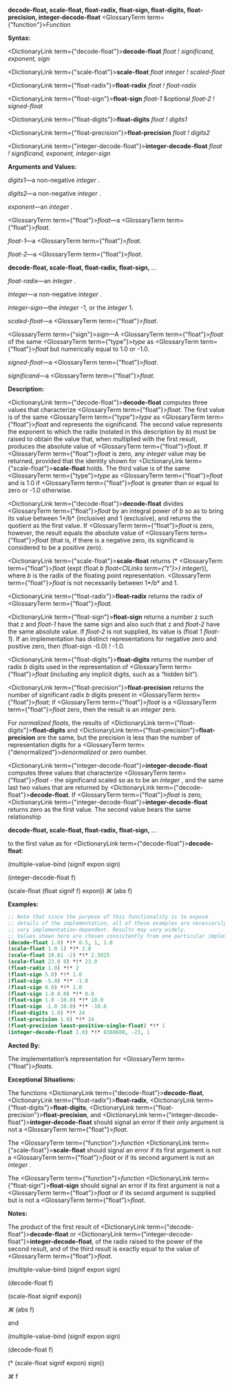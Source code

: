 **decode-float, scale-float, float-radix, float-sign, float-digits, float-precision, integer-decode-float** <GlossaryTerm  term={"function"}><i>Function</i></GlossaryTerm> 



**Syntax:** 



<DictionaryLink  term={"decode-float"}><b>decode-float</b></DictionaryLink> *float ! significand, exponent, sign* 



<DictionaryLink  term={"scale-float"}><b>scale-float</b></DictionaryLink> *float integer ! scaled-float* 



<DictionaryLink  term={"float-radix"}><b>float-radix</b></DictionaryLink> *float ! float-radix* 



<DictionaryLink  term={"float-sign"}><b>float-sign</b></DictionaryLink> *float-1* &amp;optional *float-2 ! signed-float* 



<DictionaryLink  term={"float-digits"}><b>float-digits</b></DictionaryLink> *float ! digits1* 



<DictionaryLink  term={"float-precision"}><b>float-precision</b></DictionaryLink> *float ! digits2* 



<DictionaryLink  term={"integer-decode-float"}><b>integer-decode-float</b></DictionaryLink> *float ! significand, exponent, integer-sign* 



**Arguments and Values:** 



*digits1*—a non-negative *integer* . 



*digits2*—a non-negative *integer* . 



*exponent*—an *integer* . 



<GlossaryTerm  term={"float"}><i>float</i></GlossaryTerm>—a <GlossaryTerm  term={"float"}><i>float</i></GlossaryTerm>. 



*float-1*—a <GlossaryTerm  term={"float"}><i>float</i></GlossaryTerm>. 



*float-2*—a <GlossaryTerm  term={"float"}><i>float</i></GlossaryTerm>. 







 



 



**decode-float, scale-float, float-radix, float-sign,** *...* 



*float-radix*—an *integer* . 



*integer*—a non-negative *integer* . 



*integer-sign*—the *integer* -1, or the *integer* 1. 



*scaled-float*—a <GlossaryTerm  term={"float"}><i>float</i></GlossaryTerm>. 



<GlossaryTerm  term={"sign"}><i>sign</i></GlossaryTerm>—A <GlossaryTerm  term={"float"}><i>float</i></GlossaryTerm> of the same <GlossaryTerm  term={"type"}><i>type</i></GlossaryTerm> as <GlossaryTerm  term={"float"}><i>float</i></GlossaryTerm> but numerically equal to 1.0 or -1.0. 



*signed-float*—a <GlossaryTerm  term={"float"}><i>float</i></GlossaryTerm>. 



*significand*—a <GlossaryTerm  term={"float"}><i>float</i></GlossaryTerm>. 



**Description:** 



<DictionaryLink  term={"decode-float"}><b>decode-float</b></DictionaryLink> computes three values that characterize <GlossaryTerm  term={"float"}><i>float</i></GlossaryTerm>. The first value is of the same <GlossaryTerm  term={"type"}><i>type</i></GlossaryTerm> as <GlossaryTerm  term={"float"}><i>float</i></GlossaryTerm> and represents the significand. The second value represents the exponent to which the radix (notated in this description by *b*) must be raised to obtain the value that, when multiplied with the first result, produces the absolute value of <GlossaryTerm  term={"float"}><i>float</i></GlossaryTerm>. If <GlossaryTerm  term={"float"}><i>float</i></GlossaryTerm> is zero, any *integer* value may be returned, provided that the identity shown for <DictionaryLink  term={"scale-float"}><b>scale-float</b></DictionaryLink> holds. The third value is of the same <GlossaryTerm  term={"type"}><i>type</i></GlossaryTerm> as <GlossaryTerm  term={"float"}><i>float</i></GlossaryTerm> and is 1.0 if <GlossaryTerm  term={"float"}><i>float</i></GlossaryTerm> is greater than or equal to zero or -1.0 otherwise. 



<DictionaryLink  term={"decode-float"}><b>decode-float</b></DictionaryLink> divides <GlossaryTerm  term={"float"}><i>float</i></GlossaryTerm> by an integral power of *b* so as to bring its value between 1*/b* (inclusive) and 1 (exclusive), and returns the quotient as the first value. If <GlossaryTerm  term={"float"}><i>float</i></GlossaryTerm> is zero, however, the result equals the absolute value of <GlossaryTerm  term={"float"}><i>float</i></GlossaryTerm> (that is, if there is a negative zero, its significand is considered to be a positive zero). 



<DictionaryLink  term={"scale-float"}><b>scale-float</b></DictionaryLink> returns (\* <GlossaryTerm  term={"float"}><i>float</i></GlossaryTerm> (expt (float *b float<ClLinks  term={"t"}><i>) </i></ClLinks>integer*)), where *b* is the radix of the floating point representation. <GlossaryTerm  term={"float"}><i>float</i></GlossaryTerm> is not necessarily between 1*/b* and 1. 



<DictionaryLink  term={"float-radix"}><b>float-radix</b></DictionaryLink> returns the radix of <GlossaryTerm  term={"float"}><i>float</i></GlossaryTerm>. 



<DictionaryLink  term={"float-sign"}><b>float-sign</b></DictionaryLink> returns a number z such that z and *float-1* have the same sign and also such that z and *float-2* have the same absolute value. If *float-2* is not supplied, its value is (float 1 *float-1*). If an implementation has distinct representations for negative zero and positive zero, then (float-sign -0.0) *!* -1.0. 



<DictionaryLink  term={"float-digits"}><b>float-digits</b></DictionaryLink> returns the number of radix *b* digits used in the representation of <GlossaryTerm  term={"float"}><i>float</i></GlossaryTerm> (including any implicit digits, such as a “hidden bit”). 



<DictionaryLink  term={"float-precision"}><b>float-precision</b></DictionaryLink> returns the number of significant radix *b* digits present in <GlossaryTerm  term={"float"}><i>float</i></GlossaryTerm>; if <GlossaryTerm  term={"float"}><i>float</i></GlossaryTerm> is a <GlossaryTerm  term={"float"}><i>float</i></GlossaryTerm> zero, then the result is an *integer* zero. 



For *normalized floats*, the results of <DictionaryLink  term={"float-digits"}><b>float-digits</b></DictionaryLink> and <DictionaryLink  term={"float-precision"}><b>float-precision</b></DictionaryLink> are the same, but the precision is less than the number of representation digits for a <GlossaryTerm  term={"denormalized"}><i>denormalized</i></GlossaryTerm> or zero number. 



<DictionaryLink  term={"integer-decode-float"}><b>integer-decode-float</b></DictionaryLink> computes three values that characterize <GlossaryTerm  term={"float"}><i>float</i></GlossaryTerm> - the significand scaled so as to be an *integer* , and the same last two values that are returned by <DictionaryLink  term={"decode-float"}><b>decode-float</b></DictionaryLink>. If <GlossaryTerm  term={"float"}><i>float</i></GlossaryTerm> is zero, <DictionaryLink  term={"integer-decode-float"}><b>integer-decode-float</b></DictionaryLink> returns zero as the first value. The second value bears the same relationship 







 



 



**decode-float, scale-float, float-radix, float-sign,** *...* 



to the first value as for <DictionaryLink  term={"decode-float"}><b>decode-float</b></DictionaryLink>: 



(multiple-value-bind (signif expon sign) 



(integer-decode-float f) 



(scale-float (float signif f) expon)) *⌘* (abs f) 



**Examples:**
```lisp
;; Note that since the purpose of this functionality is to expose 
;; details of the implementation, all of these examples are necessarily 
;; very implementation-dependent. Results may vary widely. 
;; Values shown here are chosen consistently from one particular implementation. (decode-float .5) *!* 0.5, 0, 1.0 
(decode-float 1.0) *!* 0.5, 1, 1.0 
(scale-float 1.0 1) *!* 2.0 
(scale-float 10.01 -2) *!* 2.5025 
(scale-float 23.0 0) *!* 23.0 
(float-radix 1.0) *!* 2 
(float-sign 5.0) *!* 1.0 
(float-sign -5.0) *!* -1.0 
(float-sign 0.0) *!* 1.0 
(float-sign 1.0 0.0) *!* 0.0 
(float-sign 1.0 -10.0) *!* 10.0 
(float-sign -1.0 10.0) *!* -10.0 
(float-digits 1.0) *!* 24 
(float-precision 1.0) *!* 24 
(float-precision least-positive-single-float) *!* 1 
(integer-decode-float 1.0) *!* 8388608, -23, 1 
```
**Aected By:** 



The implementation’s representation for <GlossaryTerm  term={"float"}><i>floats</i></GlossaryTerm>. 



**Exceptional Situations:** 



The functions <DictionaryLink  term={"decode-float"}><b>decode-float</b></DictionaryLink>, <DictionaryLink  term={"float-radix"}><b>float-radix</b></DictionaryLink>, <DictionaryLink  term={"float-digits"}><b>float-digits</b></DictionaryLink>, <DictionaryLink  term={"float-precision"}><b>float-precision</b></DictionaryLink>, and <DictionaryLink  term={"integer-decode-float"}><b>integer-decode-float</b></DictionaryLink> should signal an error if their only argument is not a <GlossaryTerm  term={"float"}><i>float</i></GlossaryTerm>. 



The <GlossaryTerm  term={"function"}><i>function</i></GlossaryTerm> <DictionaryLink  term={"scale-float"}><b>scale-float</b></DictionaryLink> should signal an error if its first argument is not a <GlossaryTerm  term={"float"}><i>float</i></GlossaryTerm> or if its second argument is not an *integer* . 



The <GlossaryTerm  term={"function"}><i>function</i></GlossaryTerm> <DictionaryLink  term={"float-sign"}><b>float-sign</b></DictionaryLink> should signal an error if its first argument is not a <GlossaryTerm  term={"float"}><i>float</i></GlossaryTerm> or if its second argument is supplied but is not a <GlossaryTerm  term={"float"}><i>float</i></GlossaryTerm>. 



**Notes:** 



The product of the first result of <DictionaryLink  term={"decode-float"}><b>decode-float</b></DictionaryLink> or <DictionaryLink  term={"integer-decode-float"}><b>integer-decode-float</b></DictionaryLink>, of the radix raised to the power of the second result, and of the third result is exactly equal to the value of <GlossaryTerm  term={"float"}><i>float</i></GlossaryTerm>. 



(multiple-value-bind (signif expon sign) 







 



 



(decode-float f) 



(scale-float signif expon)) 



*⌘* (abs f) 



and 



(multiple-value-bind (signif expon sign) 



(decode-float f) 



(\* (scale-float signif expon) sign)) 



*⌘* f 




